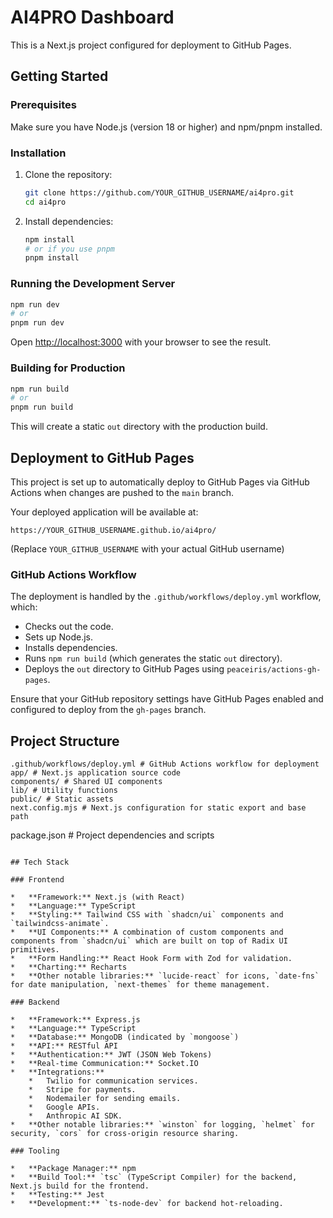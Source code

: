 # AI4PRO Dashboard

This is a Next.js project configured for deployment to GitHub Pages.

## Getting Started

### Prerequisites

Make sure you have Node.js (version 18 or higher) and npm/pnpm installed.

### Installation

1.  Clone the repository:
    ```bash
    git clone https://github.com/YOUR_GITHUB_USERNAME/ai4pro.git
    cd ai4pro
    ```
2.  Install dependencies:
    ```bash
    npm install
    # or if you use pnpm
    pnpm install
    ```

### Running the Development Server

```bash
npm run dev
# or
pnpm run dev
```

Open [http://localhost:3000](http://localhost:3000) with your browser to see the result.

### Building for Production

```bash
npm run build
# or
pnpm run build
```

This will create a static `out` directory with the production build.

## Deployment to GitHub Pages

This project is set up to automatically deploy to GitHub Pages via GitHub Actions when changes are pushed to the `main` branch.

Your deployed application will be available at:

`https://YOUR_GITHUB_USERNAME.github.io/ai4pro/`

(Replace `YOUR_GITHUB_USERNAME` with your actual GitHub username)

### GitHub Actions Workflow

The deployment is handled by the `.github/workflows/deploy.yml` workflow, which:
*   Checks out the code.
*   Sets up Node.js.
*   Installs dependencies.
*   Runs `npm run build` (which generates the static `out` directory).
*   Deploys the `out` directory to GitHub Pages using `peaceiris/actions-gh-pages`.

Ensure that your GitHub repository settings have GitHub Pages enabled and configured to deploy from the `gh-pages` branch.

## Project Structure

```
.github/workflows/deploy.yml # GitHub Actions workflow for deployment
app/ # Next.js application source code
components/ # Shared UI components
lib/ # Utility functions
public/ # Static assets
next.config.mjs # Next.js configuration for static export and base path
```
package.json # Project dependencies and scripts
``` 

## Tech Stack

### Frontend

*   **Framework:** Next.js (with React)
*   **Language:** TypeScript
*   **Styling:** Tailwind CSS with `shadcn/ui` components and `tailwindcss-animate`.
*   **UI Components:** A combination of custom components and components from `shadcn/ui` which are built on top of Radix UI primitives.
*   **Form Handling:** React Hook Form with Zod for validation.
*   **Charting:** Recharts
*   **Other notable libraries:** `lucide-react` for icons, `date-fns` for date manipulation, `next-themes` for theme management.

### Backend

*   **Framework:** Express.js
*   **Language:** TypeScript
*   **Database:** MongoDB (indicated by `mongoose`)
*   **API:** RESTful API
*   **Authentication:** JWT (JSON Web Tokens)
*   **Real-time Communication:** Socket.IO
*   **Integrations:**
    *   Twilio for communication services.
    *   Stripe for payments.
    *   Nodemailer for sending emails.
    *   Google APIs.
    *   Anthropic AI SDK.
*   **Other notable libraries:** `winston` for logging, `helmet` for security, `cors` for cross-origin resource sharing.

### Tooling

*   **Package Manager:** npm
*   **Build Tool:** `tsc` (TypeScript Compiler) for the backend, Next.js build for the frontend.
*   **Testing:** Jest
*   **Development:** `ts-node-dev` for backend hot-reloading.
``` 